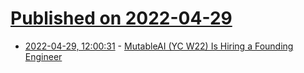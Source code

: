 # [Published on 2022-04-29](index.md)

* [2022-04-29, 12:00:31](https://news.ycombinator.com/item?id=31204047) - [MutableAI (YC W22) Is Hiring a Founding Engineer](https://www.ycombinator.com/companies/mutableai/jobs/qnjnCR3-founding-full-stack-software-engineer)
